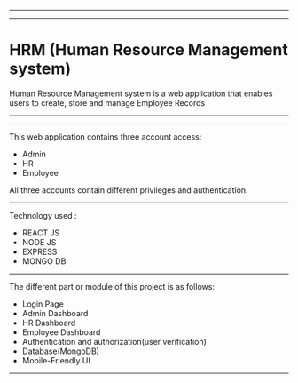 -------------
-------------

# HRM (Human Resource Management system)
Human Resource Management system is a web application that enables users to create, store and manage Employee Records

-------------
-------------

This web application contains three account access:
- Admin
- HR
- Employee

All three accounts contain different privileges and authentication.

-------------

Technology used :
- REACT JS
- NODE JS 
- EXPRESS
- MONGO DB

-------------


The different part or module of this project is as follows:
- Login Page
- Admin Dashboard
- HR Dashboard
- Employee Dashboard
- Authentication and authorization(user verification)
- Database(MongoDB)
- Mobile-Friendly UI

-------------
